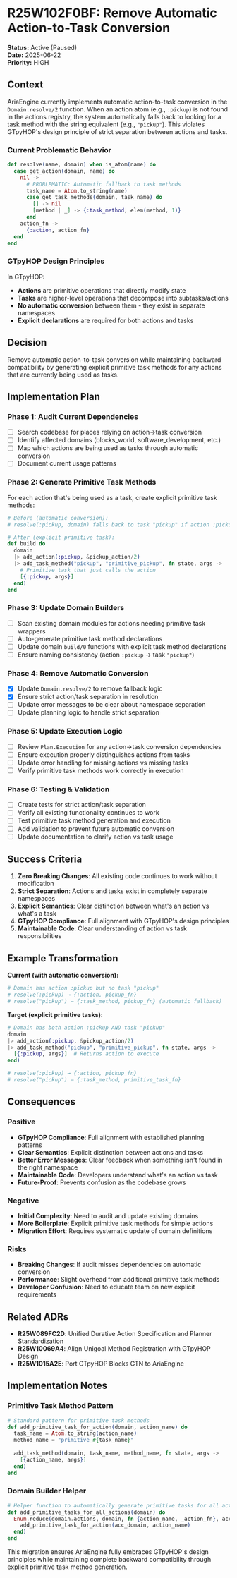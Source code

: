 # R25W102F0BF: Remove Automatic Action-to-Task Conversion

<!-- @adr_serial R25W102F0BF -->

**Status:** Active (Paused)  
**Date:** 2025-06-22  
**Priority:** HIGH

## Context

AriaEngine currently implements automatic action-to-task conversion in the `Domain.resolve/2` function. When an action atom (e.g., `:pickup`) is not found in the actions registry, the system automatically falls back to looking for a task method with the string equivalent (e.g., `"pickup"`). This violates GTpyHOP's design principle of strict separation between actions and tasks.

### Current Problematic Behavior

```elixir
def resolve(name, domain) when is_atom(name) do
  case get_action(domain, name) do
    nil ->
      # PROBLEMATIC: Automatic fallback to task methods
      task_name = Atom.to_string(name)
      case get_task_methods(domain, task_name) do
        [] -> nil
        [method | _] -> {:task_method, elem(method, 1)}
      end
    action_fn ->
      {:action, action_fn}
  end
end
```

### GTpyHOP Design Principles

In GTpyHOP:

- **Actions** are primitive operations that directly modify state
- **Tasks** are higher-level operations that decompose into subtasks/actions  
- **No automatic conversion** between them - they exist in separate namespaces
- **Explicit declarations** are required for both actions and tasks

## Decision

Remove automatic action-to-task conversion while maintaining backward compatibility by generating explicit primitive task methods for any actions that are currently being used as tasks.

## Implementation Plan

### Phase 1: Audit Current Dependencies

- [ ] Search codebase for places relying on action→task conversion
- [ ] Identify affected domains (blocks_world, software_development, etc.)
- [ ] Map which actions are being used as tasks through automatic conversion
- [ ] Document current usage patterns

### Phase 2: Generate Primitive Task Methods

For each action that's being used as a task, create explicit primitive task methods:

```elixir
# Before (automatic conversion):
# resolve(:pickup, domain) falls back to task "pickup" if action :pickup not found

# After (explicit primitive task):
def build do
  domain
  |> add_action(:pickup, &pickup_action/2)
  |> add_task_method("pickup", "primitive_pickup", fn state, args ->
    # Primitive task that just calls the action
    [{:pickup, args}]
  end)
end
```

### Phase 3: Update Domain Builders

- [ ] Scan existing domain modules for actions needing primitive task wrappers
- [ ] Auto-generate primitive task method declarations
- [ ] Update domain `build/0` functions with explicit task method declarations
- [ ] Ensure naming consistency (action `:pickup` → task `"pickup"`)

### Phase 4: Remove Automatic Conversion

- [x] Update `Domain.resolve/2` to remove fallback logic
- [x] Ensure strict action/task separation in resolution
- [ ] Update error messages to be clear about namespace separation
- [ ] Update planning logic to handle strict separation

### Phase 5: Update Execution Logic

- [ ] Review `Plan.Execution` for any action→task conversion dependencies
- [ ] Ensure execution properly distinguishes actions from tasks
- [ ] Update error handling for missing actions vs missing tasks
- [ ] Verify primitive task methods work correctly in execution

### Phase 6: Testing & Validation

- [ ] Create tests for strict action/task separation
- [ ] Verify all existing functionality continues to work
- [ ] Test primitive task method generation and execution
- [ ] Add validation to prevent future automatic conversion
- [ ] Update documentation to clarify action vs task usage

## Success Criteria

1. **Zero Breaking Changes**: All existing code continues to work without modification
2. **Strict Separation**: Actions and tasks exist in completely separate namespaces
3. **Explicit Semantics**: Clear distinction between what's an action vs what's a task
4. **GTpyHOP Compliance**: Full alignment with GTpyHOP's design principles
5. **Maintainable Code**: Clear understanding of action vs task responsibilities

## Example Transformation

**Current (with automatic conversion):**

```elixir
# Domain has action :pickup but no task "pickup"
# resolve(:pickup) → {:action, pickup_fn}
# resolve("pickup") → {:task_method, pickup_fn} (automatic fallback)
```

**Target (explicit primitive tasks):**

```elixir
# Domain has both action :pickup AND task "pickup"
domain
|> add_action(:pickup, &pickup_action/2)
|> add_task_method("pickup", "primitive_pickup", fn state, args ->
  [{:pickup, args}]  # Returns action to execute
end)

# resolve(:pickup) → {:action, pickup_fn}
# resolve("pickup") → {:task_method, primitive_task_fn}
```

## Consequences

### Positive

- **GTpyHOP Compliance**: Full alignment with established planning patterns
- **Clear Semantics**: Explicit distinction between actions and tasks
- **Better Error Messages**: Clear feedback when something isn't found in the right namespace
- **Maintainable Code**: Developers understand what's an action vs task
- **Future-Proof**: Prevents confusion as the codebase grows

### Negative

- **Initial Complexity**: Need to audit and update existing domains
- **More Boilerplate**: Explicit primitive task methods for simple actions
- **Migration Effort**: Requires systematic update of domain definitions

### Risks

- **Breaking Changes**: If audit misses dependencies on automatic conversion
- **Performance**: Slight overhead from additional primitive task methods
- **Developer Confusion**: Need to educate team on new explicit requirements

## Related ADRs

- **R25W089FC2D**: Unified Durative Action Specification and Planner Standardization
- **R25W10069A4**: Align Unigoal Method Registration with GTpyHOP Design
- **R25W1015A2E**: Port GTpyHOP Blocks GTN to AriaEngine

## Implementation Notes

### Primitive Task Method Pattern

```elixir
# Standard pattern for primitive task methods
def add_primitive_task_for_action(domain, action_name) do
  task_name = Atom.to_string(action_name)
  method_name = "primitive_#{task_name}"
  
  add_task_method(domain, task_name, method_name, fn state, args ->
    [{action_name, args}]
  end)
end
```

### Domain Builder Helper

```elixir
# Helper function to automatically generate primitive tasks for all actions
def add_primitive_tasks_for_all_actions(domain) do
  Enum.reduce(domain.actions, domain, fn {action_name, _action_fn}, acc_domain ->
    add_primitive_task_for_action(acc_domain, action_name)
  end)
end
```

This migration ensures AriaEngine fully embraces GTpyHOP's design principles while maintaining complete backward compatibility through explicit primitive task method generation.
